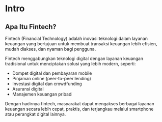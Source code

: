 # Intro

## Apa Itu Fintech?

Fintech (Financial Technology) adalah inovasi teknologi dalam layanan keuangan yang bertujuan untuk membuat transaksi keuangan lebih efisien, mudah diakses, dan nyaman bagi pengguna.

Fintech menggabungkan teknologi digital dengan layanan keuangan tradisional untuk menciptakan solusi yang lebih modern, seperti:

- Dompet digital dan pembayaran mobile
- Pinjaman online (peer-to-peer lending)
- Investasi digital dan crowdfunding
- Asuransi digital
- Manajemen keuangan pribadi

Dengan hadirnya fintech, masyarakat dapat mengakses berbagai layanan keuangan secara lebih cepat, praktis, dan terjangkau melalui smartphone atau perangkat digital lainnya.
